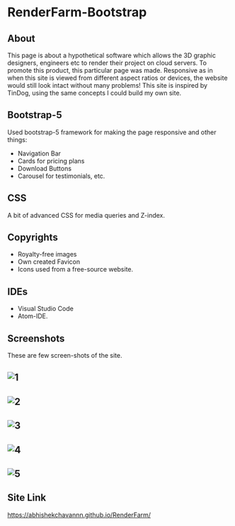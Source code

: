 # RenderFarm-Bootstrap

## About
This page is about a hypothetical software which allows the 3D graphic designers, engineers etc to render their project on cloud servers. To promote this product, this particular page was made. Responsive as in when this site is viewed from different aspect ratios or devices, the website would still look intact without many problems! This site is inspired by TinDog, using the same concepts I could build my own site.


## Bootstrap-5
Used bootstrap-5 framework for making the page responsive and other things: 
* Navigation Bar
* Cards for pricing plans
* Download Buttons
* Carousel for testimonials, etc.

## CSS
A bit of advanced CSS for media queries and Z-index.

## Copyrights
* Royalty-free images
* Own created Favicon 
* Icons used from a free-source website.

## IDEs 
* Visual Studio Code
* Atom-IDE.

## Screenshots
These are few screen-shots of the site. 
## ![1](https://user-images.githubusercontent.com/40259745/124986311-1d1bbb80-e059-11eb-8587-559e22f52e1f.png)
## ![2](https://user-images.githubusercontent.com/40259745/124986660-7f74bc00-e059-11eb-8a5e-79dcdf31ccba.png)
## ![3](https://user-images.githubusercontent.com/40259745/124987069-0b86e380-e05a-11eb-8b6e-fd46a694e40e.png)
## ![4](https://user-images.githubusercontent.com/40259745/124986668-813e7f80-e059-11eb-8175-e1a6139860b9.png)
## ![5](https://user-images.githubusercontent.com/40259745/124986673-813e7f80-e059-11eb-99b4-f08c2982bc25.png)



## Site Link
https://abhishekchavannn.github.io/RenderFarm/
